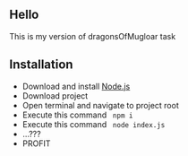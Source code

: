 ## Hello
This is my version of dragonsOfMugloar task


## Installation
 
 * Download and install [Node.js](https://nodejs.org/en/)
 * Download project
 * Open terminal and navigate to project root
 * Execute this command ` npm i`
 * Execute this command ` node index.js`
 * ...???
 * PROFIT
 
